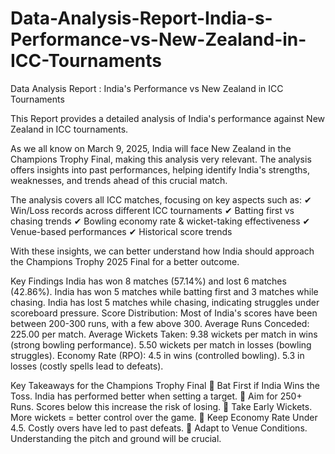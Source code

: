 # Data-Analysis-Report-India-s-Performance-vs-New-Zealand-in-ICC-Tournaments

Data Analysis Report : India's Performance vs New Zealand in ICC Tournaments

This Report provides a detailed analysis of India's performance against New Zealand in ICC tournaments.

As we all know on March 9, 2025, India will face New Zealand in the Champions Trophy Final, making this analysis very relevant. The analysis offers insights into past performances, helping identify India's strengths, weaknesses, and trends ahead of this crucial match.

The analysis covers all ICC matches, focusing on key aspects such as:
✔ Win/Loss records across different ICC tournaments
✔ Batting first vs chasing trends
✔ Bowling economy rate & wicket-taking effectiveness
✔ Venue-based performances
✔ Historical score trends

With these insights, we can better understand how India should approach the Champions Trophy 2025 Final for a better outcome.

Key Findings
India has won 8 matches (57.14%) and lost 6 matches (42.86%).
India has won 5 matches while batting first and 3 matches while chasing.
India has lost 5 matches while chasing, indicating struggles under scoreboard pressure.
Score Distribution: Most of India's scores have been between 200-300 runs, with a few above 300.
Average Runs Conceded: 225.00 per match.
Average Wickets Taken:
9.38 wickets per match in wins (strong bowling performance).
5.50 wickets per match in losses (bowling struggles).
Economy Rate (RPO):
4.5 in wins (controlled bowling).
5.3 in losses (costly spells lead to defeats).

Key Takeaways for the Champions Trophy Final
📌 Bat First if India Wins the Toss. India has performed better when setting a target.
📌 Aim for 250+ Runs. Scores below this increase the risk of losing.
📌 Take Early Wickets. More wickets = better control over the game.
📌 Keep Economy Rate Under 4.5. Costly overs have led to past defeats.
📌 Adapt to Venue Conditions. Understanding the pitch and ground will be crucial.
